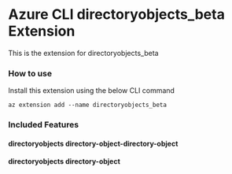 # Azure CLI directoryobjects_beta Extension #
This is the extension for directoryobjects_beta

### How to use ###
Install this extension using the below CLI command
```
az extension add --name directoryobjects_beta
```

### Included Features ###
#### directoryobjects directory-object-directory-object ####
#### directoryobjects directory-object ####